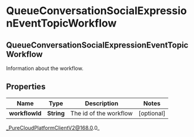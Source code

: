 # QueueConversationSocialExpressionEventTopicWorkflow

## QueueConversationSocialExpressionEventTopicWorkflow
Information about the workflow.

## Properties

|Name | Type | Description | Notes|
|------------ | ------------- | ------------- | -------------|
| **workflowId** | **String** | The id of the workflow | [optional] |



_PureCloudPlatformClientV2@168.0.0_
